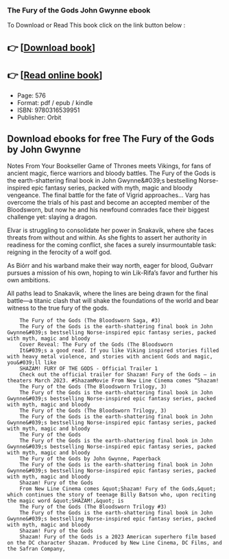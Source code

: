 ### The Fury of the Gods John Gwynne ebook

To Download or Read This book click on the link button below :

## 👉  [**[Download book](http://filesbooks.info/download.php?group=book&from=github.com&id=719317&lnk=1065 "Download book")**]

## 👉  [**[Read online book](http://filesbooks.info/download.php?group=book&from=github.com&id=719317&lnk=1065 "Read online book")**]


* Page: 576
* Format: pdf / epub / kindle
* ISBN: 9780316539951
* Publisher: Orbit



## Download ebooks for free The Fury of the Gods by John Gwynne



Notes From Your Bookseller Game of Thrones meets Vikings, for fans of ancient magic, fierce warriors and bloody battles. The Fury of the Gods is the earth-shattering final book in John Gwynne&amp;#039;s bestselling Norse-inspired epic fantasy series, packed with myth, magic and bloody vengeance. 
 The final battle for the fate of Vigrid approaches... Varg has overcome the trials of his past and become an accepted member of the Bloodsworn, but now he and his newfound comrades face their biggest challenge yet: slaying a dragon.
 
 Elvar is struggling to consolidate her power in Snakavik, where she faces threats from without and within. As she fights to assert her authority in readiness for the coming conflict, she faces a surely insurmountable task: reigning in the ferocity of a wolf god.
 
 As Biórr and his warband make their way north, eager for blood, Guðvarr pursues a mission of his own, hoping to win Lik-Rifa’s favor and further his own ambitions.
 
 All paths lead to Snakavik, where the lines are being drawn for the final battle—a titanic clash that will shake the foundations of the world and bear witness to the true fury of the gods.  


        The Fury of the Gods (The Bloodsworn Saga, #3)
        The Fury of the Gods is the earth-shattering final book in John Gwynne&#039;s bestselling Norse-inspired epic fantasy series, packed with myth, magic and bloody 
        Cover Reveal: The Fury of the Gods (The Bloodsworn
        It&#039;s a good read. If you like Viking inspired stories filled with heavy metal violence, and stories with ancient Gods and magic, you&#039;ll like 
        SHAZAM! FURY OF THE GODS - Official Trailer 1
        Check out the official trailer for Shazam! Fury of the Gods – in theaters March 2023. #ShazamMovie From New Line Cinema comes “Shazam!
        The Fury of the Gods (The Bloodsworn Trilogy, 3)
        The Fury of the Gods is the earth-shattering final book in John Gwynne&#039;s bestselling Norse-inspired epic fantasy series, packed with myth, magic and bloody 
        The Fury of the Gods (The Bloodsworn Trilogy, 3)
        The Fury of the Gods is the earth-shattering final book in John Gwynne&#039;s bestselling Norse-inspired epic fantasy series, packed with myth, magic and bloody 
        The Fury of the Gods
        The Fury of the Gods is the earth-shattering final book in John Gwynne&#039;s bestselling Norse-inspired epic fantasy series, packed with myth, magic and bloody 
        The Fury of the Gods by John Gwynne, Paperback
        The Fury of the Gods is the earth-shattering final book in John Gwynne&#039;s bestselling Norse-inspired epic fantasy series, packed with myth, magic and bloody 
        Shazam! Fury of the Gods
        From New Line Cinema comes &quot;Shazam! Fury of the Gods,&quot; which continues the story of teenage Billy Batson who, upon reciting the magic word &quot;SHAZAM!,&quot; is 
        The Fury of the Gods (The Bloodsworn Trilogy #3)
        The Fury of the Gods is the earth-shattering final book in John Gwynne&#039;s bestselling Norse-inspired epic fantasy series, packed with myth, magic and bloody 
        Shazam! Fury of the Gods
        Shazam! Fury of the Gods is a 2023 American superhero film based on the DC character Shazam. Produced by New Line Cinema, DC Films, and the Safran Company, 
    




